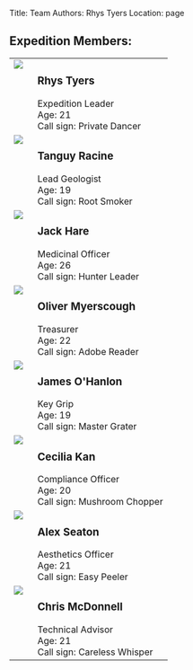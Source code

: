 Title: Team
Authors: Rhys Tyers
Location: page

<style>
img {
  float: left;
  margin-right: 10px;
}
td {
  vertical-align: top;
}
</style>

<h2 class="nopad">Expedition Members:</h2>

<table>

<tr>
<td>
<img src="../photo_archive/newzealand/mugshots/rhys--thumb.jpg"></img>
</td>
<td>
<h3 class="nopad">Rhys Tyers</h3>
Expedition Leader<br>
Age: 21<br>
Call sign: Private Dancer
</td>
</tr>

<tr>
<td>
<img src="../photo_archive/newzealand/mugshots/tanguy--thumb.jpg"></img>
</td>
<td>
<h3 class="nopad">Tanguy Racine</h3>
Lead Geologist<br>
Age: 19<br>
Call sign: Root Smoker
</td>
</tr>

<tr>
<td>
<img src="../photo_archive/newzealand/mugshots/jack--thumb.jpg"></img>
</td>
<td>
<h3 class="nopad">Jack Hare</h3>
Medicinal Officer<br>
Age: 26<br>
Call sign: Hunter Leader
</td>
</tr>

<tr>
<td>
<img src="../photo_archive/newzealand/mugshots/oli--thumb.jpg"></img>
</td>
<td>
<h3 class="nopad">Oliver Myerscough</h3>
Treasurer<br>
Age: 22<br>
Call sign: Adobe Reader
</td>
</tr>

<tr>
<td>
<img src="../photo_archive/newzealand/mugshots/james--thumb.jpg"></img>
</td>
<td>
<h3 class="nopad">James O'Hanlon</h3>
Key Grip<br>
Age: 19<br>
Call sign: Master Grater
</td>
</tr>

<tr>
<td>
<img src="../photo_archive/newzealand/mugshots/cecilia--thumb.jpg"></img>
</td>
<td>
<h3 class="nopad">Cecilia Kan</h3>
Compliance Officer<br>
Age: 20<br>
Call sign: Mushroom Chopper
</td>
</tr>

<tr>
<td>
<img src="../photo_archive/newzealand/mugshots/alex--thumb.jpg"></img>
</td>
<td>
<h3 class="nopad">Alex Seaton</h3>
Aesthetics Officer<br>
Age: 21<br>
Call sign: Easy Peeler
</td>
</tr>

<tr>
<td>
<img src="../photo_archive/newzealand/mugshots/chris--thumb.jpg"></img>
</td>
<td>
<h3 class="nopad">Chris McDonnell</h3>
Technical Advisor<br>
Age: 21<br>
Call sign: Careless Whisper
</td>
</tr>

</table>
